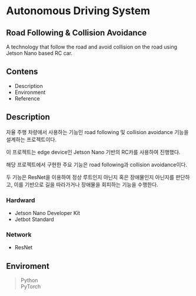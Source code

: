 # Autonomous Driving System
## Road Following & Collision Avoidance
A technology that follow the road and avoid collision on the road 
using Jetson Nano based RC car.



## Contens
- Description
- Environment
- Reference

## Description
자율 주행 차량에서 사용하는 기능인 road following 및 collision avoidance 기능을 설계하는 프로젝트이다.
  
  
이 프로젝트는 edge device인 Jetson Nano 기반의 RC카를 사용하여 진행했다.
  
  
해당 프로젝트에서 구현한 주요 기능은 road following과 collision avoidance이다.
  
  
두 기능은 ResNet을 이용하여 정상 루트인지 아닌지 혹은 장애물인지 아닌지를 판단하고, 이를 기반으로 길을 따라가거나 장애물을 회피하는 기능을 수행한다.
  
### Hardward
- Jetson Nano Developer Kit
- Jetbot Standard

### Network
- ResNet


## Enviroment
> Python<br>PyTorch

